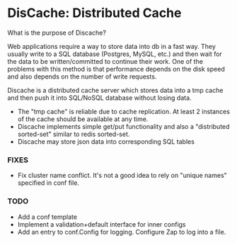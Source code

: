 # DisCache: Distributed Cache

What is the purpose of Discache?

Web applications require a way to store data into db in a fast way. They usually write to a SQL database (Postgres, MySQL, etc.) and then wait
for the data to be written/committed to continue their work. One of the problems with this method is that performance depends on the disk speed
and also depends on the number of write requests.

Discache is a distributed cache server which stores data into a tmp cache and then push it into SQL/NoSQL database without losing data.

* The "tmp cache" is reliable due to cache replication. At least 2 instances of the cache should be available at any time.
* Discache implements simple get/put functionality and also a "distributed sorted-set" similar to redis sorted-set.
* Discache may store json data into corresponding SQL tables 



### FIXES

* Fix cluster name conflict. It's not a good idea to rely on "unique names" specified in conf file.


### TODO

* Add a conf template
* Implement a validation+default interface for inner configs  
* Add an entry to conf.Config for logging. Configure Zap to log into a file.